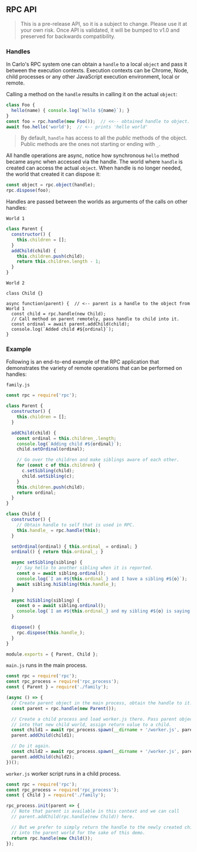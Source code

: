 ## RPC API

> This is a pre-release API, so it is a subject to change. Please use it at your own risk. Once API is validated, it will be bumped to v1.0 and preserved for backwards compatibility.

### Handles

In Carlo's RPC system one can obtain a `handle` to a local `object` and pass it between the execution
contexts. Execution contexts can be Chrome, Node, child processes or any other JavaScript
execution environment, local or remote.

Calling a method on the `handle` results in calling it on the actual `object`:

```js
class Foo {
  hello(name) { console.log(`hello ${name}`); }
}
const foo = rpc.handle(new Foo());  // <<-- obtained handle to object.
await foo.hello('world');  // <-- prints 'hello world'
```

> By default, `handle` has access to all the *public* methods of the object.
Public methods are the ones not starting or ending with `_`.

All handle operations are async, notice how synchronous `hello` method became async when accessed
via the handle. The world where `handle` is created can access the actual `object`. When handle is no longer needed, the world that created it can dispose it:

```js
const object = rpc.object(handle);
rpc.dispose(foo);
```

Handles are passed between the worlds as arguments of the calls on other handles:

`World 1`
```js
class Parent {
  constructor() {
    this.children = [];
  }
  addChild(child) {
    this.children.push(child);
    return this.children.length - 1;
  }
}
```

`World 2`
```
class Child {}

async function(parent) {  // <-- parent is a handle to the object from World 1
  const child = rpc.handle(new Child);
  // Call method on parent remotely, pass handle to child into it.
  const ordinal = await parent.addChild(child);
  console.log(`Added child #${ordinal}`);
}
```

### Example
Following is an end-to-end example of the RPC application that demonstrates the variety of remote
operations that can be performed on handles:

`family.js`

```js
const rpc = require('rpc');

class Parent {
  constructor() {
    this.children = [];
  }

  addChild(child) {
    const ordinal = this.children_.length;
    console.log(`Adding child #${ordinal}`);
    child.setOrdinal(ordinal);

    // Go over the children and make siblings aware of each other.
    for (const c of this.children) {
      c.setSibling(child);
      child.setSibling(c);
    }
    this.children.push(child);
    return ordinal;
  }
}

class Child {
  constructor() {
    // Obtain handle to self that is used in RPC.
    this.handle_ = rpc.handle(this);
  }

  setOrdinal(ordinal) { this.ordinal_ = ordinal; }
  ordinal() { return this.ordinal_; }

  async setSibling(sibling) {
    // Say hello to another sibling when it is reported.
    const o = await sibling.ordinal();
    console.log(`I am #${this.ordinal_} and I have a sibling #${o}`);
    await sibling.hiSibling(this.handle_);
  }

  async hiSibling(sibling) {
    const o = await sibling.ordinal();
    console.log(`I am #${this.ordinal_} and my sibling #${o} is saying hello`);
  }

  dispose() {
    rpc.dispose(this.handle_);
  }
}

module.exports = { Parent, Child };
```

`main.js` runs in the main process.
```js
const rpc = require('rpc');
const rpc_process = require('rpc_process');
const { Parent } = require('./family');

(async () => {
  // Create parent object in the main process, obtain the handle to it.
  const parent = rpc.handle(new Parent());

  // Create a child process and load worker.js there. Pass parent object
  // into that new child world, assign return value to a child.
  const child1 = await rpc_process.spawn(__dirname + '/worker.js', parent);
  parent.addChild(child1);

  // Do it again.
  const child2 = await rpc_process.spawn(__dirname + '/worker.js', parent);
  parent.addChild(child2);
})();
```

`worker.js` worker script runs in a child process.
```js
const rpc = require('rpc');
const rpc_process = require('rpc_process');
const { Child } = require('./family');

rpc_process.init(parent => {
  // Note that parent is available in this context and we can call
  // parent.addChild(rpc.handle(new Child)) here.

  // But we prefer to simply return the handle to the newly created child
  // into the parent world for the sake of this demo.
  return rpc.handle(new Child());
});
```
